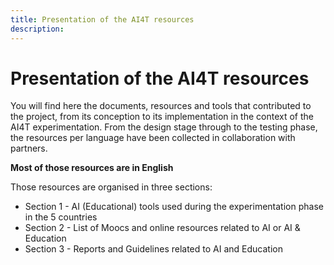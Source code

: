 ```yaml
---
title: Presentation of the AI4T resources
description:
---
```

# Presentation of the AI4T resources
You will find here the documents, resources and tools that contributed to the project, from its conception to its implementation in the context of the AI4T experimentation.
From the design stage through to the testing phase, the resources per language have been collected in collaboration with partners.

**Most of those resources are in English**

Those resources are organised in three sections:

- Section 1 - AI (Educational) tools used during the experimentation phase in the 5 countries  
- Section 2 - List of Moocs and online resources related to AI or AI & Education  
- Section 3 - Reports and Guidelines related to AI and Education
